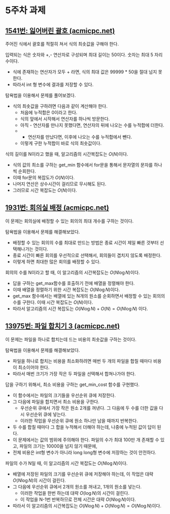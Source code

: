 # 5주차 과제

## [1541번: 잃어버린 괄호 (acmicpc.net)](https://www.acmicpc.net/problem/1541)

주어진 식에서 괄호를 적절히 쳐서 식의 최솟값을 구해야 한다.

입력되는 식은 숫자와 +,- 연산자로 구성되며 최대 길이는 50이다. 숫자는 최대 5 자리 수이다.

- 식에 존재하는 연산자가 모두 + 라면, 식의 최대 값은 99999 * 50을 절대 넘지 못한다.
- 따라서 int 형 변수에 결과를 저장할 수 있다.

탐욕법을 이용해서 문제를 풀어보겠다.

- 식의 최솟값을 구하려면 다음과 같이 계산해야 한다.
    - 처음에 누적합은 0이라고 한다.
    - 식의 앞에서 시작해서 연산자를 하나씩 방문한다.
    - 아직 - 연산자를 만나지 못했다면, 연산자의 뒤에 나오는 수를 누적합에 더한다.
    - - 연산자를 만났다면, 이후에 나오는 수를 누적합에서 뺀다.
    - 이렇게 구한 누적합이 바로 식의 최솟값이다.
    

식의 길이를 N이라고 했을 때, 알고리즘의 시간복잡도는 $O(N)$이다.

- 식의 값의 최소를 구하는 get_min 함수에서 for문을 통해서 문자열의 문자를 하나씩 순회한다.
- 이때 for문의 복잡도가  $O(N)$이다.
- 나머지 연산은 상수시간이 걸리므로 무시해도 된다.
- 그러므로 시간 복잡도는 $O(N)$이다.

## [1931번: 회의실 배정 (acmicpc.net)](https://www.acmicpc.net/problem/1931)

이 문제는 회의실에 배정할 수 있는 회의의 최대 개수를 구하는 것이다.

탐욕법을 이용해서 문제를 해결해보았다.

- 배정할 수 있는 회의의 수를 최대로 만드는 방법은 종료 시간이 제일 빠른 것부터 선택해나가는 것이다.
- 종료 시간이 빠른 회의를 우선적으로 선택해서, 회의들이 겹치지 않도록 배정한다.
- 이렇게 하면 최대한 많은 회의를 배정할 수 있다.

회의의 수를 N이라고 할 때, 이 알고리즘의 시간복잡도는 $O( N \log N)$이다.

- 답을 구하는 get_max함수를 호출하기 전에 배열을 정렬해야 한다.
- 이때 배열을 정렬하기 위한 시간 복잡도는 $O(N \log N)$이다.
- get_max 함수에서는 배열에 있는 N개의 원소를 순회하면서 배정할 수 있는 회의의 수를 구한다. 이때 시간 복잡도는 $O(N)$이다.
- 따라서 알고리즘의 시간 복잡도는 $O(N \log N) + O(N) = O(N \log N)$ 이다.

## [13975번: 파일 합치기 3 (acmicpc.net)](https://www.acmicpc.net/problem/13975)

이 문제는 파일을 하나로 합치는데 드는 비용의 최솟값을 구하는 것이다.

탐욕법을 이용해서 문제를 해결해보았다.

- 파일을 하나로 합치는 비용을 최소화하려면 매번 두 개의 파일을 합칠 때마다 비용이 최소이어야 한다.
- 따라서 매번 크기가 가장 작은 두 파일을 선택해서 합쳐나가야 한다.

답을 구하기 위해서, 최소 비용을 구하는 get_min_cost 함수를 구현했다.  

- 이 함수에서는 파일의 크기들을 우선순위 큐에 저장한다.
- 그 다음에 파일을 합치면서 최소 비용을 구한다.
    - 우선순위 큐에서 가장 작은 원소 2개를 꺼낸다. 그 다음에 두 수를 더한 값을 다시 우선순위 큐에 넣는다.
    - 이러한 작업을 우선순위 큐에 원소 하나만 남을 때까지 반복한다.
- 두 수를 합칠 때마다 그 합을 누적해서 더해야 하는데, 나중에 누적된 값이 답이 된다.
- 이 문제에서는 값의 범위에 주의해야 한다. 파일의 수가 최대 100만 개 존재할 수 있고, 파일의 크기는 10000을 넘지 않기 때문에,
- 전체 비용은 int형 변수가 아니라 long long형 변수에 저장하는 것이 안전하다.

파일의 수가 N일 때, 이 알고리즘의 시간 복잡도는 $O( N \log N)$이다.

- 배열에 저장된 파일의 크기를 우선순위 큐에 저장해야 하는데, 이 작업은 대략 $O(N \log N)$의 시간이 걸린다.
- 그 다음에 우선순위 큐에서 2개의 원소를 꺼내고, 1개의 원소를 넣는다.
    - 이러한 작업을 한번 하는데 대략 $O(\log N)$의 시간이 걸린다.
    - 이 작업을 N-1번 반복하므로 전체 시간은 대략 $O( N \log N)$이다.
- 따라서 이 알고리즘의 시간복잡도는 $O( N \log N) + O( N \log N) = O( N \log N)$이다.